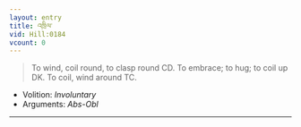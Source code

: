 ```yaml
---
layout: entry
title: འཁྲིལ་
vid: Hill:0184
vcount: 0
---
```

> To wind, coil round, to clasp round CD\. To embrace; to hug; to coil up DK\. To coil, wind around TC\.

* Volition: _Involuntary_
* Arguments: _Abs-Obl_

---

